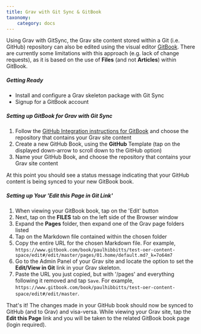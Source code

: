```yaml
---
title: Grav with Git Sync & GitBook
taxonomy:
    category: docs
---
```


Using Grav with GitSync, the Grav site content stored within a Git (i.e. GitHub) repository can also be edited using the visual editor [GitBook](https://www.gitbook.com/). There are currently some limitations with this approach (e.g. lack of change requests), as it is based on the use of **Files** (and not **Articles**) within GitBook.

##### Getting Ready

* Install and configure a Grav skeleton package with Git Sync
* Signup for a GitBook account

##### Setting up GitBook for Grav with Git Sync

1. Follow the [GitHub Integration instructions for GitBook](https://help.gitbook.com/github/can-i-host-on-github.html) and choose the repository that contains your Grav site content
1. Create a new GitHub Book, using the **GitHub** Template (tap on the displayed down-arrow to scroll down to the GitHub option)
1. Name your GitHub Book, and choose the repository that contains your Grav site content

At this point you should see a status message indicating that your GitHub content is being synced to your new GitBook book.

##### Setting up Your 'Edit this Page in Git Link'

1. When viewing your GitBook book, tap on the 'Edit' button
2. Next, tap on the **FILES** tab on the left side of the Browser window
3. Expand the **Pages** folder, then expand one of the Grav page folders listed
4. Tap on the Markdown file contained within the chosen folder
5. Copy the entire URL for the chosen Markdown file. For example, `https://www.gitbook.com/book/paulhibbitts/test-oer-content-space/edit#/edit/master/pages/01.home/default.md?_k=7o64m7`
6. Go to the Admin Panel of your Grav site and locate the option to set the **Edit/View in Git** link in your Grav skeleton.
7. Paste the URL you just copied, but with '/pages' and everything following it removed and tap `Save`. For example, `https://www.gitbook.com/book/paulhibbitts/test-oer-content-space/edit#/edit/master`.

That's it! The changes made in your GitHub book should now be synced to GitHub (and to Grav) and visa-versa. While viewing your Grav site, tap the **Edit this Page** link and you will be taken to the related GitBook book page (login required).

